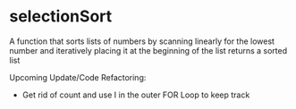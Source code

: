 # selectionSort
A function that sorts lists of numbers by scanning linearly for the lowest number and iteratively placing it at the beginning of the list returns a sorted list

Upcoming Update/Code Refactoring:
- Get rid of count and use I in the outer FOR Loop to keep track
